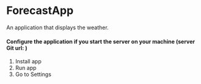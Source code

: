 # ForecastApp
An application that displays the weather.

#### Configure the application if you start the server on your machine (server Git url: )
1. Install app
2. Run app
3. Go to Settings
